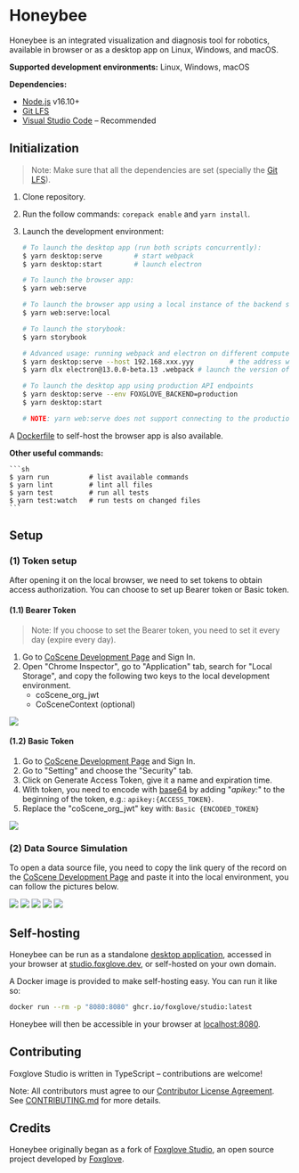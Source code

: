 # Honeybee

Honeybee is an integrated visualization and diagnosis tool for robotics, available in browser or as a desktop app on Linux, Windows, and macOS.

**Supported development environments:** Linux, Windows, macOS

**Dependencies:**

- [Node.js](https://nodejs.org/en/) v16.10+
- [Git LFS](https://git-lfs.github.com/)
- [Visual Studio Code](https://code.visualstudio.com/) – Recommended

## Initialization

> Note: Make sure that all the dependencies are set (specially the [Git LFS](https://git-lfs.github.com/)).

1. Clone repository.
2. Run the follow commands: `corepack enable` and `yarn install`.
3. Launch the development environment:

   ```sh
   # To launch the desktop app (run both scripts concurrently):
   $ yarn desktop:serve        # start webpack
   $ yarn desktop:start        # launch electron

   # To launch the browser app:
   $ yarn web:serve

   # To launch the browser app using a local instance of the backend server:
   $ yarn web:serve:local

   # To launch the storybook:
   $ yarn storybook

   # Advanced usage: running webpack and electron on different computers (or VMs) on the same network
   $ yarn desktop:serve --host 192.168.xxx.yyy         # the address where electron can reach the webpack dev server
   $ yarn dlx electron@13.0.0-beta.13 .webpack # launch the version of electron for the current computer's platform

   # To launch the desktop app using production API endpoints
   $ yarn desktop:serve --env FOXGLOVE_BACKEND=production
   $ yarn desktop:start

   # NOTE: yarn web:serve does not support connecting to the production endpoints
   ```

A [Dockerfile](/Dockerfile) to self-host the browser app is also available.

**Other useful commands:**

    ```sh
    $ yarn run          # list available commands
    $ yarn lint         # lint all files
    $ yarn test         # run all tests
    $ yarn test:watch   # run tests on changed files
    ```

## Setup

### (1) Token setup

After opening it on the local browser, we need to set tokens to obtain access authorization. You can choose to set up Bearer token or Basic token.

#### (1.1) Bearer Token

> Note: If you choose to set the Bearer token, you need to set it every day (expire every day).

1. Go to [CoScene Development Page](https://dev.coscene.cn/) and Sign In.
2. Open "Chrome Inspector", go to "Application" tab, search for "Local Storage", and copy the following two keys to the local development environment.
   - coScene_org_jwt
   - CoSceneContext (optional)

  <img src="./resources/readme/bearer-token.png" width="fit-content"/>

#### (1.2) Basic Token

1. Go to [CoScene Development Page](https://dev.coscene.cn/) and Sign In.
2. Go to "Setting" and choose the "Security" tab.
3. Click on Generate Access Token, give it a name and expiration time.
4. With token, you need to encode with [base64](https://www.base64encoder.io/) by adding "_apikey:_" to the beginning of the token, e.g.: `apikey:{ACCESS_TOKEN}`.
5. Replace the "coScene_org_jwt" key with: `Basic {ENCODED_TOKEN}`

<img src="./resources/readme/basic-token.png" width="fit-content"/>

### (2) Data Source Simulation

To open a data source file, you need to copy the link query of the record on the [CoScene Development Page](https://dev.coscene.cn/) and paste it into the local environment, you can follow the pictures below.

<img src="./resources/readme/data-source-get-1.png" width="fit-content"/>
<img src="./resources/readme/data-source-get-2.png" width="fit-content"/>
<img src="./resources/readme/data-source-get-3.png" width="fit-content"/>
<img src="./resources/readme/data-source-get-4.png" width="fit-content"/>
<img src="./resources/readme/data-source-get-5.png" width="fit-content"/>

## Self-hosting

Honeybee can be run as a standalone [desktop application](https://foxglove.dev/download), accessed in your browser at [studio.foxglove.dev](https://studio.foxglove.dev/), or self-hosted on your own domain.

A Docker image is provided to make self-hosting easy. You can run it like so:

```sh
docker run --rm -p "8080:8080" ghcr.io/foxglove/studio:latest
```

Honeybee will then be accessible in your browser at [localhost:8080](http://localhost:8080/).

## Contributing

Foxglove Studio is written in TypeScript – contributions are welcome!

Note: All contributors must agree to our [Contributor License Agreement](https://github.com/foxglove/cla). See [CONTRIBUTING.md](CONTRIBUTING.md) for more details.

## Credits

Honeybee originally began as a fork of [Foxglove Studio](https://github.com/foxglove/studio), an open source project developed by [Foxglove](https://foxglove.dev/about).

<!-- The codebase has since changed significantly, with a port to TypeScript, more [panels](https://foxglove.dev/docs/panels/introduction), additional [data sources](https://foxglove.dev/docs/connection/data-sources), improved [layout management](https://foxglove.dev/docs/layouts), new [team features](https://foxglove.dev/blog/announcing-foxglove-for-teams), and an [Extension API](https://foxglove.dev/docs/extensions/getting-started). -->
